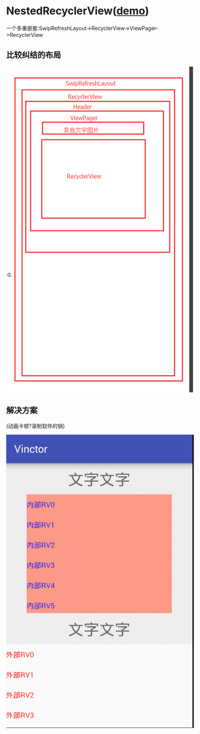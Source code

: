 # NestedRecyclerView([demo](apk/app-debug.apk))

一个多重嵌套:SwipRefreshLayout->RecyclerView->ViewPager->RecyclerView

## 比较纠结的布局

![](screenshot/1.png)

## 解决方案
(动画卡顿?录制软件的锅)

![](screenshot/2.gif)
